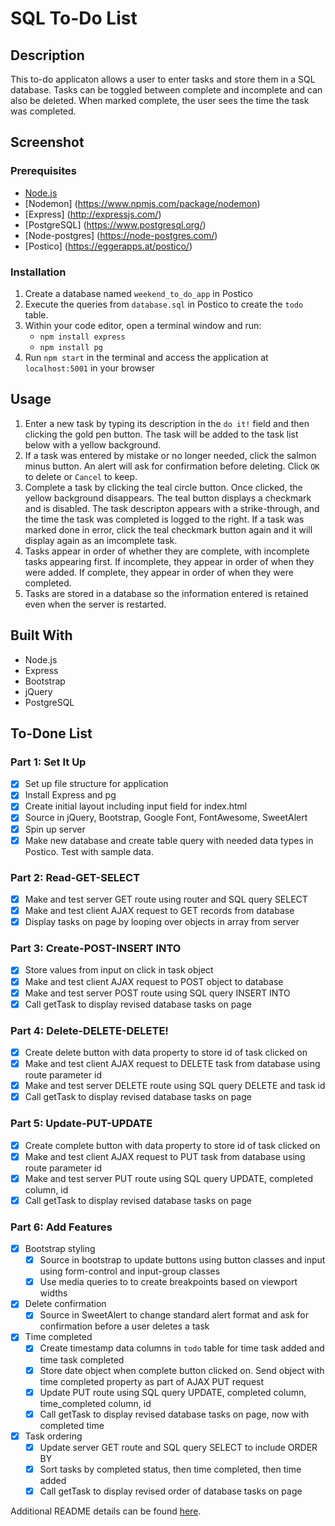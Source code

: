 # SQL To-Do List

## Description

This to-do applicaton allows a user to enter tasks and store them in a SQL database. Tasks can be toggled between complete and incomplete and can also be deleted. When marked complete, the user sees the time the task was completed. 

## Screenshot

### Prerequisites

- [Node.js](https://nodejs.org/en/)
- [Nodemon] (https://www.npmjs.com/package/nodemon)
- [Express] (http://expressjs.com/)
- [PostgreSQL] (https://www.postgresql.org/)
- [Node-postgres] (https://node-postgres.com/)
- [Postico] (https://eggerapps.at/postico/)

### Installation

1. Create a database named `weekend_to_do_app` in Postico
2. Execute the queries from `database.sql` in Postico to create the `todo` table. 
3. Within your code editor, open a terminal window and run:
    - `npm install express`
    - `npm install pg`
4. Run `npm start` in the terminal and access the application at `localhost:5001` in your browser

## Usage

1. Enter a new task by typing its description in the `do it!` field and then clicking the gold pen button. The task will be added to the task list below with a yellow background. 
2. If a task was entered by mistake or no longer needed, click the salmon minus button. An alert will ask for confirmation before deleting. Click `OK` to delete or `Cancel` to keep.
3. Complete a task by clicking the teal circle button. Once clicked, the yellow background disappears. The teal button displays a checkmark and is disabled. The task descripton appears with a strike-through, and the time the task was completed is logged to the right. If a task was marked done in error, click the teal checkmark button again and it will display again as an imcomplete task. 
4. Tasks appear in order of whether they are complete, with incomplete tasks appearing first. If incomplete, they appear in order of when they were added. If complete, they appear in order of when they were completed. 
5. Tasks are stored in a database so the information entered is retained even when the server is restarted.

## Built With

- Node.js 
- Express
- Bootstrap
- jQuery
- PostgreSQL

## To-Done List

### Part 1: Set It Up
- [X] Set up file structure for application
- [X] Install Express and pg
- [X] Create initial layout including input field for index.html 
- [X] Source in jQuery, Bootstrap, Google Font, FontAwesome, SweetAlert
- [X] Spin up server
- [X] Make new database and create table query with needed data types in Postico. Test with sample data. 

### Part 2: Read-GET-SELECT
- [X] Make and test server GET route using router and SQL query SELECT
- [X] Make and test client AJAX request to GET records from database
- [X] Display tasks on page by looping over objects in array from server

### Part 3: Create-POST-INSERT INTO
- [X] Store values from input on click in task object
- [X] Make and test client AJAX request to POST object to database
- [X] Make and test server POST route using SQL query INSERT INTO
- [X] Call getTask to display revised database tasks on page

### Part 4: Delete-DELETE-DELETE!
- [X] Create delete button with data property to store id of task clicked on
- [X] Make and test client AJAX request to DELETE task from database using route parameter id
- [X] Make and test server DELETE route using SQL query DELETE and task id 
- [X] Call getTask to display revised database tasks on page

### Part 5: Update-PUT-UPDATE
- [X] Create complete button with data property to store id of task clicked on
- [X] Make and test client AJAX request to PUT task from database using route parameter id
- [X] Make and test server PUT route using SQL query UPDATE, completed column, id
- [X] Call getTask to display revised database tasks on page

### Part 6: Add Features
- [X] Bootstrap styling
    - [X] Source in bootstrap to update buttons using button classes and input using form-control and input-group classes
    - [X] Use media queries to to create breakpoints based on viewport widths
- [X] Delete confirmation
    - [X] Source in SweetAlert to change standard alert format and ask for confirmation before a user deletes a task
- [X] Time completed
    - [X] Create timestamp data columns in `todo` table for time task added and time task completed
    - [X] Store date object when complete button clicked on. Send object with time completed property as part of AJAX PUT request
    - [X] Update PUT route using SQL query UPDATE, completed column, time_completed column, id
    - [X] Call getTask to display revised database tasks on page, now with completed time
- [X] Task ordering
    - [X] Update server GET route and SQL query SELECT to include ORDER BY
    - [X] Sort tasks by completed status, then time completed, then time added
    - [X] Call getTask to display revised order of database tasks on page

Additional README details can be found [here](https://github.com/PrimeAcademy/readme-template/blob/master/README.md).
